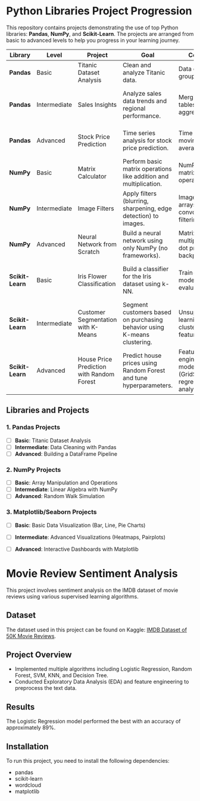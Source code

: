 # Python Libraries Project Progression

This repository contains projects demonstrating the use of top Python libraries: **Pandas**, **NumPy**, and **Scikit-Learn**. The projects are arranged from basic to advanced levels to help you progress in your learning journey.

| **Library**      | **Level**     | **Project**                                | **Goal**                                                                 | **Concepts**                                                         | **Dataset**                          | **Skills**                                           |
|------------------|---------------|--------------------------------------------|-------------------------------------------------------------------------|----------------------------------------------------------------------|--------------------------------------|------------------------------------------------------|
| **Pandas**       | Basic         | Titanic Dataset Analysis                   | Clean and analyze Titanic data.                                          | Data cleaning, grouping, EDA                                          | [Kaggle Titanic Dataset](https://www.kaggle.com/c/titanic) | DataFrames, NaNs, visualization                       |
| **Pandas**       | Intermediate  | Sales Insights                             | Analyze sales data trends and regional performance.                      | Merging, pivot tables, aggregating                                    | Sales Data (Kaggle Datasets)         | Merging DataFrames, pivot tables, advanced grouping   |
| **Pandas**       | Advanced      | Stock Price Prediction                     | Time series analysis for stock price prediction.                         | Time series, moving averages, trends                                  | Yahoo Finance Data                   | Rolling windows, trend analysis, time series          |
| **NumPy**        | Basic         | Matrix Calculator                          | Perform basic matrix operations like addition and multiplication.        | NumPy arrays, matrix operations                                       | N/A                                  | Array manipulation, matrix operations                 |
| **NumPy**        | Intermediate  | Image Filters                              | Apply filters (blurring, sharpening, edge detection) to images.          | Image as NumPy arrays, convolution, filtering                         | Any image dataset (e.g., OpenCV)     | Array manipulation, convolution, image processing     |
| **NumPy**        | Advanced      | Neural Network from Scratch                | Build a neural network using only NumPy (no frameworks).                 | Matrix multiplication, dot products, backpropagation                  | N/A                                  | Neural network, optimization, deep matrix operations  |
| **Scikit-Learn** | Basic         | Iris Flower Classification                 | Build a classifier for the Iris dataset using k-NN.                      | Train-test split, model fitting, evaluation                           | [Iris Dataset](https://archive.ics.uci.edu/ml/datasets/iris) | Classification, confusion matrix, accuracy evaluation |
| **Scikit-Learn** | Intermediate  | Customer Segmentation with K-Means          | Segment customers based on purchasing behavior using K-means clustering. | Unsupervised learning, clustering, feature scaling                    | Customer Segmentation (Kaggle)       | Clustering, scaling, inertia, silhouette scores       |
| **Scikit-Learn** | Advanced      | House Price Prediction with Random Forest   | Predict house prices using Random Forest and tune hyperparameters.       | Feature engineering, model tuning (GridSearchCV), regression analysis | [House Prices Dataset](https://www.kaggle.com/c/house-prices-advanced-regression-techniques) | Regression, hyperparameter tuning, R², MSE evaluation |




## Libraries and Projects

### 1. **Pandas Projects**
- [ ] **Basic**: Titanic Dataset Analysis
- [ ] **Intermediate**: Data Cleaning with Pandas
- [ ] **Advanced**: Building a DataFrame Pipeline

### 2. **NumPy Projects**
- [ ] **Basic**: Array Manipulation and Operations
- [ ] **Intermediate**: Linear Algebra with NumPy
- [ ] **Advanced**: Random Walk Simulation

### 3. **Matplotlib/Seaborn Projects**
- [ ] **Basic**: Basic Data Visualization (Bar, Line, Pie Charts)
- [ ] **Intermediate**: Advanced Visualizations (Heatmaps, Pairplots)
- [ ] **Advanced**: Interactive Dashboards with Matplotlib


# Movie Review Sentiment Analysis

This project involves sentiment analysis on the IMDB dataset of movie reviews using various supervised learning algorithms.

## Dataset
The dataset used in this project can be found on Kaggle: [IMDB Dataset of 50K Movie Reviews](https://www.kaggle.com/datasets/lakshmi25npathi/imdb-dataset-of-50k-movie-reviews).

## Project Overview
- Implemented multiple algorithms including Logistic Regression, Random Forest, SVM, KNN, and Decision Tree.
- Conducted Exploratory Data Analysis (EDA) and feature engineering to preprocess the text data.

## Results
The Logistic Regression model performed the best with an accuracy of approximately 89%.

## Installation
To run this project, you need to install the following dependencies:
- pandas
- scikit-learn
- wordcloud
- matplotlib
